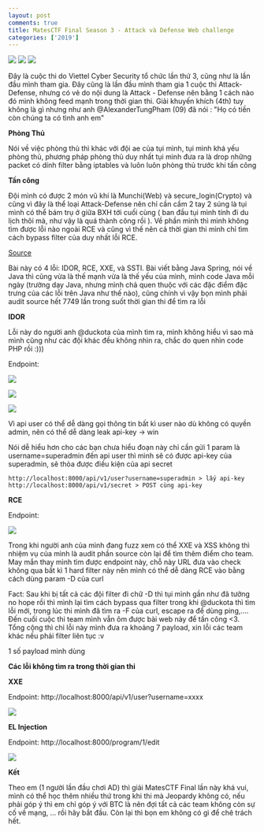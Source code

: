 ```yaml
---
layout: post
comments: true
title: MatesCTF Final Season 3 - Attack và Defense Web challenge
categories: ['2019']
---
```

![](https://nghiadt1098.github.io/images/tatic.jpg)
![](https://i.imgur.com/8M3ega8.png)
![](https://i.imgur.com/rpRcARe.png)

Đây là cuộc thi do Viettel Cyber Security tổ chức lần thứ 3, cũng như là lần đầu mình tham
gia. Đây cũng là lần đầu mình tham gia 1 cuộc thi Attack-Defense, nhưng có vẻ do nội dung
là Attack - Defense nên bằng 1 cách nào đó mình không feed mạnh trong thời gian thi. Giải
khuyến khích (4th) tuy không là gì nhưng như anh @AlexanderTungPham (09) đã nói : "Họ có tiền
còn chúng ta có tình anh em"

**Phòng Thủ**

Nói về việc phòng thủ thì khác với đội ae của tụi mình, tụi mình khá yếu phòng thủ, phương
pháp phòng thủ duy nhất tụi mình đưa ra là drop những packet có dính filter bằng iptables
và luôn luôn phòng thủ trước khi tấn công 

**Tấn công**

Đội mình có được 2 món vũ khí là Munchi(Web) và secure_login(Crypto) và cũng vì đây là thể
loại Attack-Defense nên chỉ cần cầm 2 tay 2 súng là tụi mình có thể bám trụ ở giữa BXH tới
cuối cùng ( ban đầu tụi mình tính đi du lịch thôi mà, như vậy là quá thành công rồi ). Về 
phần mình thì mình không tìm được lỗi nào ngoài RCE và cũng vì thế nên cả thời gian thi mình
chỉ tìm cách bypass filter của duy nhất lỗi RCE. 

[Source](https://drive.google.com/open?id=1OYREL9IcSNlydh42OueE8BX99kehFPQ0)

Bài này có 4 lỗi: IDOR, RCE, XXE, và SSTI. Bài viết bằng Java Spring, nói về Java thì cũng vừa
là thế mạnh vừa là thế yếu của mình, mình code Java mỗi ngày (trường dạy Java, nhưng mình chả 
quen thuộc với các đặc điểm đặc trưng của các lỗi trên Java như thế nào), cũng chính vì vậy bọn
mình phải audit source hết 7749 lần trong suốt thời gian thi để tìm ra lỗi

**IDOR**

Lỗi này do người anh @duckota của mình tìm ra, mình không hiểu vì sao mà mình cũng như các đội 
khác đều không nhìn ra, chắc do quen nhìn code PHP rồi :)))

Endpoint:

![](https://i.imgur.com/BxmD0IM.png)

![](https://i.imgur.com/0w27X84.png)

![](https://i.imgur.com/QoN74Is.png)

Vì api user có thể dễ dàng gọi thông tin bất kì user nào dù không có quyền admin, nên có thể dễ dàng leak api-key -> win 

Nói dễ hiểu hơn cho các bạn chưa hiểu đoạn này chỉ cần gửi 1 param là username=superadmin đến api user thì mình sẽ có được
api-key của superadmin, sẽ thỏa được điều kiện của api secret

```
http://localhost:8000/api/v1/user?username=superadmin > lấy api-key
http://localhost:8000/api/v1/secret > POST cùng api-key
```

**RCE**

Endpoint:

![](https://i.imgur.com/aOYql33.png)

Trong khi người anh của mình đang fuzz xem có thể XXE và XSS không thì nhiệm vụ của mình là audit phần 
source còn lại để tìm thêm điểm cho team. May mắn thay mình tìm được endpoint này, chỗ này URL đưa vào 
check không qua bất kì 1 hard filter này nên mình có thể dễ dàng RCE vào bằng cách dùng param -D của curl

Fact: Sau khi bị tất cả các đội filter đi chữ -D thì tụi mình gần như đã tưởng no hope rồi thì mình lại tìm
cách bypass qua filter trong khi @duckota thì tìm lỗi mới, trong lúc thi mình đã tìm ra -F của curl, escape 
ra để dùng ping,.... Đến cuối cuộc thi team mình vẫn ôm được bài web này để tấn công <3. Tổng cộng thì chỉ lỗi
này mình đưa ra khoảng 7 payload, xin lỗi các team khác nếu phải filter liên tục :v 

1 số payload mình dùng 

<script src="https://gist.github.com/matuhn/16dad6f29cea9732edcd1bbe119b1a3b.js"></script>


**Các lỗi không tìm ra trong thời gian thi**

**XXE**

Endpoint: http://localhost:8000/api/v1/user?username=xxxx

![](https://i.imgur.com/KfbvGFa.png)

**EL Injection**

Endpoint: http://localhost:8000/program/1/edit

![](https://i.imgur.com/z69b3xf.gif)

**Kết**

Theo em (1 người lần đầu chơi AD) thì giải MatesCTF Final lần này khá vui, mình có thể học thêm nhiều
thứ trong khi thi mà Jeopardy không có, nếu phải góp ý thì em chỉ góp ý với BTC là nên đợi tất cả các team
không còn sự cố về mạng, ... rồi hãy bắt đầu. Còn lại thì bọn em không có gì để chê trách hết. 


